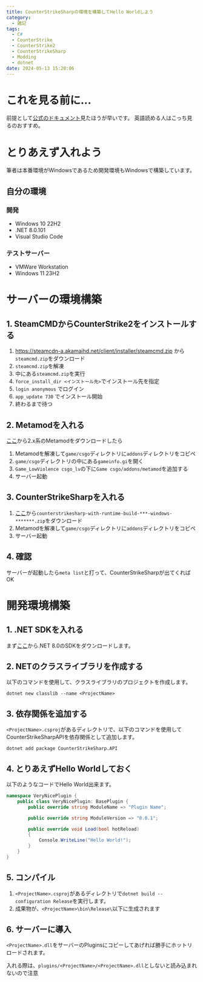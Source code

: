 ```yaml
---
title: CounterStrikeSharpの環境を構築してHello Worldしよう
category:
  - 雑記
tags:
  - C#
  - CounterStrike
  - CounterStrike2
  - CounterStrikeSharp
  - Modding
  - dotnet
date: 2024-05-13 15:20:06
---
```


# これを見る前に...

前提として[公式のドキュメント](https://docs.cssharp.dev/docs/guides/getting-started.html)見たほうが早いです。 英語読める人はこっち見るのおすすめ。

# とりあえず入れよう

筆者は本番環境がWindowsであるため開発環境もWindowsで構築しています。

## 自分の環境

### 開発

- Windows 10 22H2
- .NET 8.0.101
- Visual Studio Code


### テストサーバー

- VMWare Workstation
- Windows 11 23H2



# サーバーの環境構築

## 1. SteamCMDからCounterStrike2をインストールする

1. https://steamcdn-a.akamaihd.net/client/installer/steamcmd.zip から`steamcmd.zip`をダウンロード
2. `steamcmd.zip`を解凍
3. 中にある`steamcmd.zip`を実行
4. `force_install_dir <インストール先>`でインストール先を指定
5. `login anonymous` でログイン
6. `app_update 730` でインストール開始
7. 終わるまで待つ

## 2. Metamodを入れる

[ここ](https://www.sourcemm.net/downloads.php/?branch=master)から2.x系のMetamodをダウンロードしたら

1. Metamodを解凍して`game/csgo`ディレクトリに`addons`ディレクトリをコピペ
2. `game/csgo`ディレクトリの中にある`gameinfo.gi`を開く
3. `Game_LowViolence csgo_lv`の下に`Game csgo/addons/metamod`を追加する
4. サーバー起動
## 3. CounterStrikeSharpを入れる

1. [ここ](https://github.com/roflmuffin/CounterStrikeSharp/releases)から`counterstrikesharp-with-runtime-build-***-windows-*******.zip`をダウンロード
2. Metamodを解凍して`game/csgo`ディレクトリに`addons`ディレクトリをコピペ
3. サーバー起動


## 4. 確認

サーバーが起動したら`meta list`と打って、CounterStrikeSharpが出てくればOK



# 開発環境構築

## 1. .NET SDKを入れる

まず[ここ](https://dotnet.microsoft.com/en-us/download/dotnet/8.0)から.NET 8.0のSDKをダウンロードします。

## 2. NETのクラスライブラリを作成する

以下のコマンドを使用して、クラスライブラリのプロジェクトを作成します。

```
dotnet new classlib --name <ProjectName>
```

## 3. 依存関係を追加する

`<ProjectName>.csproj`があるディレクトリで、以下のコマンドを使用してCounterStrikeSharpAPIを依存関係として追加します。

```
dotnet add package CounterStrikeSharp.API
```

## 4. とりあえずHello Worldしておく

以下のようなコードでHello World出来ます。

```csharp
namespace VeryNicePlugin {
    public class VeryNicePlugin: BasePlugin {
        public override string ModuleName => "Plugin Name";

        public override string ModuleVersion => "0.0.1";

        public override void Load(bool hotReload)
        {
            Console.WriteLine("Hello World!");
        }
    }
}
```

## 5. コンパイル

1. `<ProjectName>.csproj`があるディレクトリで`dotnet build --configuration Release`を実行します。
2. 成果物が、`<ProjectName>\bin\Release\`以下に生成されます


## 6. サーバーに導入

`<ProjectName>.dll`をサーバーのPluginsにコピーしてあげれば勝手にホットリロードされます。

入れる際は、`plugins/<ProjectName>/<ProjectName>.dll`としないと読み込まれないので注意